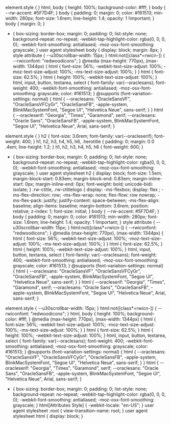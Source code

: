 element.style {
}
html, body {
    height: 100%;
    background-color: #fff;
}
body {
    --rw-accent: #5F7D4F;
}
body {
    padding: 0;
    margin: 0;
    color: #161513;
    min-width: 280px;
    font-size: 1.6rem;
    line-height: 1.4;
    opacity: 1 !important;
}
body {
    margin: 0;
}
* {
    box-sizing: border-box;
    margin: 0;
    padding: 0;
    list-style: none;
    background-repeat: no-repeat;
    -webkit-tap-highlight-color: rgba(0, 0, 0, 0);
    -webkit-font-smoothing: antialiased;
    -moz-osx-font-smoothing: grayscale;
}
user agent stylesheet
body {
    display: block;
    margin: 8px;
}
style attribute {
    --u30scrollbar-width: 15px;
}
html:not([class*=rwicn-]) {
    --rwiconfont: "redwoodicons";
}
@media (max-height: 770px), (max-width: 1344px) {
    html {
        font-size: 56%;
        -webkit-text-size-adjust: 100%;
        -moz-text-size-adjust: 100%;
        -ms-text-size-adjust: 100%;
    }
}
html {
    font-size: 62.5%;
}
html {
    height: 100%;
    -webkit-text-size-adjust: 100%;
}
html, input, button, textarea, select {
    font-family: var(--oraclesans);
    font-weight: 400;
    -webkit-font-smoothing: antialiased;
    -moz-osx-font-smoothing: grayscale;
    color: #161513;
}
@supports (font-variation-settings: normal) {
    html {
        --oraclesans: "OracleSansVF", "OracleSansVFCyGr", "OracleSansFB", -apple-system, BlinkMacSystemFont, "Segoe UI", "Helvetica Neue", sans-serif;
    }
}
html {
    --oracleserif: "Georgia", "Times", "Garamond", serif;
    --oraclesans: "Oracle Sans", "OracleSansFB", -apple-system, BlinkMacSystemFont, "Segoe UI", "Helvetica Neue", Arial, sans-serif;
}

element.style {
}
h2 {
    font-size: 3.6rem;
    font-family: var(--oracleserif);
    font-weight: 400;
}
h1, h2, h3, h4, h5, h6, .herotitle {
    padding: 0;
    margin: 0 0 .4em;
    line-height: 1.2;
}
h1, h2, h3, h4, h5, h6 {
    font-weight: 600;
}
* {
    box-sizing: border-box;
    margin: 0;
    padding: 0;
    list-style: none;
    background-repeat: no-repeat;
    -webkit-tap-highlight-color: rgba(0, 0, 0, 0);
    -webkit-font-smoothing: antialiased;
    -moz-osx-font-smoothing: grayscale;
}
user agent stylesheet
h2 {
    display: block;
    font-size: 1.5em;
    margin-block-start: 0.83em;
    margin-block-end: 0.83em;
    margin-inline-start: 0px;
    margin-inline-end: 0px;
    font-weight: bold;
    unicode-bidi: isolate;
}
.rw-ctitle, .rw-ctitlelogo {
    display: -ms-flexbox;
    display: flex
;
    -ms-flex-direction: row;
    -ms-flex-wrap: none;
    flex-flow: row nowrap;
    -ms-flex-pack: justify;
    justify-content: space-between;
    -ms-flex-align: baseline;
    align-items: baseline;
    margin-bottom: 3.6rem;
    position: relative;
    z-index: 1;
    font-size: initial;
}
body {
    --rw-accent: #5F7D4F;
}
body {
    padding: 0;
    margin: 0;
    color: #161513;
    min-width: 280px;
    font-size: 1.6rem;
    line-height: 1.4;
    opacity: 1 !important;
}
style attribute {
    --u30scrollbar-width: 15px;
}
html:not([class*=rwicn-]) {
    --rwiconfont: "redwoodicons";
}
@media (max-height: 770px), (max-width: 1344px) {
    html {
        font-size: 56%;
        -webkit-text-size-adjust: 100%;
        -moz-text-size-adjust: 100%;
        -ms-text-size-adjust: 100%;
    }
}
html {
    font-size: 62.5%;
}
html {
    height: 100%;
    -webkit-text-size-adjust: 100%;
}
html, input, button, textarea, select {
    font-family: var(--oraclesans);
    font-weight: 400;
    -webkit-font-smoothing: antialiased;
    -moz-osx-font-smoothing: grayscale;
    color: #161513;
}
@supports (font-variation-settings: normal) {
    html {
        --oraclesans: "OracleSansVF", "OracleSansVFCyGr", "OracleSansFB", -apple-system, BlinkMacSystemFont, "Segoe UI", "Helvetica Neue", sans-serif;
    }
}
html {
    --oracleserif: "Georgia", "Times", "Garamond", serif;
    --oraclesans: "Oracle Sans", "OracleSansFB", -apple-system, BlinkMacSystemFont, "Segoe UI", "Helvetica Neue", Arial, sans-serif;
}



element.style {
    --u30scrollbar-width: 15px;
}
html:not([class*=rwicn-]) {
    --rwiconfont: "redwoodicons";
}
html, body {
    height: 100%;
    background-color: #fff;
}
@media (max-height: 770px), (max-width: 1344px) {
    html {
        font-size: 56%;
        -webkit-text-size-adjust: 100%;
        -moz-text-size-adjust: 100%;
        -ms-text-size-adjust: 100%;
    }
}
html {
    font-size: 62.5%;
}
html {
    height: 100%;
    -webkit-text-size-adjust: 100%;
}
html, input, button, textarea, select {
    font-family: var(--oraclesans);
    font-weight: 400;
    -webkit-font-smoothing: antialiased;
    -moz-osx-font-smoothing: grayscale;
    color: #161513;
}
@supports (font-variation-settings: normal) {
    html {
        --oraclesans: "OracleSansVF", "OracleSansVFCyGr", "OracleSansFB", -apple-system, BlinkMacSystemFont, "Segoe UI", "Helvetica Neue", sans-serif;
    }
}
html {
    --oracleserif: "Georgia", "Times", "Garamond", serif;
    --oraclesans: "Oracle Sans", "OracleSansFB", -apple-system, BlinkMacSystemFont, "Segoe UI", "Helvetica Neue", Arial, sans-serif;
}
* {
    box-sizing: border-box;
    margin: 0;
    padding: 0;
    list-style: none;
    background-repeat: no-repeat;
    -webkit-tap-highlight-color: rgba(0, 0, 0, 0);
    -webkit-font-smoothing: antialiased;
    -moz-osx-font-smoothing: grayscale;
}
html[Attributes Style] {
    -webkit-locale: "en-US";
}
user agent stylesheet
:root {
    view-transition-name: root;
}
user agent stylesheet
html {
    display: block;
}

